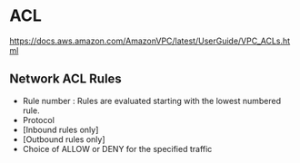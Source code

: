 # ACL
https://docs.aws.amazon.com/AmazonVPC/latest/UserGuide/VPC_ACLs.html

## Network ACL Rules
  - Rule number : Rules are evaluated starting with the lowest numbered rule.
  - Protocol
  - [Inbound rules only]
  - [Outbound rules only]
  - Choice of ALLOW or DENY for the specified traffic